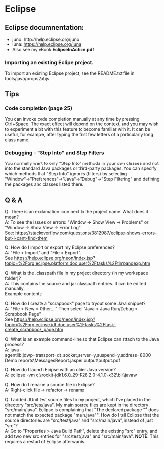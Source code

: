 # Eclipse   

## Eclipse documnentation:  
* juno: http://help.eclipse.org/juno
* luna: https://help.eclipse.org/luna
* Also see my eBook **EclipseInAction.pdf**

### Importing an existing Eclipe project.  
To import an existing Eclipse project, see the README.txt file in tools/java/props2objs  

## Tips  
### Code completion (page 25)
You can invoke code completion manually at any time by pressing Ctrl+Space. The exact effect will depend on the context, and you may wish to experiment a bit with this feature to become familiar with it. It can be useful, for example, after typing the first few letters of a particularly long class name.  

### Debugging - "Step Into" and Step Filters  
You normally want to only "Step Into" methods in your own classes and not into the standard Java packages or third-party packages. You can specify which methods that "Step Into" ignores (filters) by selecting "Window"→"Preferences"→"Java"→"Debug"→"Step Filtering" and
defining the packages and classes listed there. 

## Q & A
Q: There is an exclamation icon next to the project name. What does it mean?  
A: To see the issues or errors: "Window → Show View → Problems" or "Window → Show View → Error Log".  
See: https://stackoverflow.com/questions/3812987/eclipse-shows-errors-but-i-cant-find-them  

Q: How do I import or export my Eclipse preferences?  
A: "File > Import" and "File > Export".  
See https://help.eclipse.org/neon/index.jsp?topic=%2Forg.eclipse.platform.doc.user%2Ftasks%2Ftimpandexp.htm  

Q: What is the .classpath file in my project directory (in my workspace folder)?  
A: This contains the source and jar classpath entries. It can be edited manually.  
Example contents:  
    <?xml version="1.0" encoding="UTF-8"?>
    <classpath>
        <classpathentry kind="src" path="src"/>
        <classpathentry kind="src" path="test/java"/>
        <classpathentry kind="src" path="unittests/java"/>
        <classpathentry kind="src" path="unittests/testdata"/>
        <classpathentry kind="lib" path="3rdparty/apps/ant/lib/ant-junit.jar"/>
        <classpathentry kind="lib" path="3rdparty/apps/ant/lib/ant.jar"/>

Q: How do I create a "scrapbook" page to tryout some Java snippet?  
A: "File > New > Other...." Then select "Java > Java Run/Debug > Scrapbook Page".  
See https://help.eclipse.org/neon/index.jsp?topic=%2Forg.eclipse.jdt.doc.user%2Ftasks%2Ftask-create_scrapbook_page.htm  

Q: What is an example command-line so that Eclipse can attach to the Java process?  
A: java -agentlib:jdwp=transport=dt_socket,server=y,suspend=y,address=8000 Demo reports\MessagesReport.jasper output\output.pdf  

Q: How do I launch Ecipse with an older Java version?  
A: eclipse -vm c:\jrockit-jdk1.6.0_29-R28.2.0-4.1.0-x32\bin\javaw  

Q: How do I rename a source file in Eclipse?  
A: Right-click file -> refactor -> rename  

Q: I added JUnit test source files to my project, which I've placed in the directory "src/test/java". My main source files are kept in the directory "src/main/java". Eclipse is complaining that "The declared package "" does not match the expected package "main.java"". How do I tell Eclipse that the source directories are "src/test/java" and "src/main/java", instead of just "src"?  
A: Go to "Properties > Java Build Path", delete the existing "src" entry, and add two new src entries for "src/test/java" and "src/main/java". **NOTE**: This requires a restart of Eclipse afterwards.  



